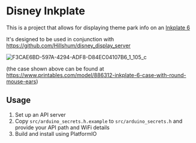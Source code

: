 # Disney Inkplate

This is a project that allows for displaying theme park info on an [Inkplate 6](https://soldered.com/product/soldered-inkplate-6-6-e-paper-board/)

It's designed to be used in conjunction with https://github.com/Hillshum/disney_display_server


![F3CAE6BD-597A-4294-ADF8-D84EC04107B6_1_105_c](https://github.com/user-attachments/assets/ef7b76eb-4539-42cb-bef8-7e3b6553dd12)

(the case shown above can be found at https://www.printables.com/model/886312-inkplate-6-case-with-round-mouse-ears)

## Usage

1. Set up an API server
2. Copy `src/arduino_secrets.h.example` to `src/arduino_secrets.h` and provide your API path and WiFi details
3. Build and install using PlatformIO
